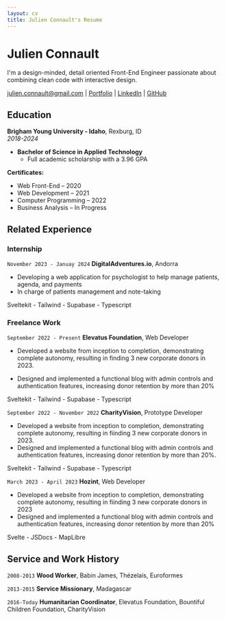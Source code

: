 ```yaml
---
layout: cv
title: Julien Connault's Resume
---
```


# Julien Connault

I'm a design-minded, detail oriented Front-End Engineer passionate about combining clean code with interactive design.

<div id="webaddress">
<a href="julien.connault@gmail.com">julien.connault@gmail.com</a>
| <a href="https://bekiboo-portfolio.vercel.app">Portfolio</a>
| <a href="https://www.linkedin.com/in/julien-connault/">LinkedIn</a>
| <a href="https://github.com/Bekiboo">GitHub</a>
</div>

<!-- https://www.monique.tech/the-art-of-markdown -->

## Education

**Brigham Young University - Idaho**, Rexburg, ID  
_2018-2024_

- **Bachelor of Science in Applied Technology**
  - Full academic scholarship with a 3.96 GPA

**Certificates:**

- Web Front-End – 2020
- Web Development – 2021
- Computer Programming – 2022
- Business Analysis – In Progress

## Related Experience

### Internship

`November 2023 - Januay 2024`
**DigitalAdventures.io**, Andorra

- Developing a web application for psychologist to help  manage patients, agenda, and payments
- In charge of patients management and note-taking

Sveltekit - Tailwind - Supabase - Typescript

### Freelance Work

`September 2022 - Present`
**Elevatus Foundation**, Web Developer

- Developed a website from inception to completion, demonstrating complete autonomy, resulting in finding 3 new corporate donors in 2023.
  
- Designed and implemented a functional blog with admin controls and authentication features, increasing donor retention by more than 20%

Sveltekit - Tailwind - Supabase - Typescript

`September 2022 - November 2022`
**CharityVision**, Prototype Developer

- Developed a website from inception to completion, demonstrating
complete autonomy, resulting in fiinding 3 new corporate donors in 2023.
- Designed and implemented a functional blog with admin controls and
authentication features, increasing donor retention by more than 20%.

Sveltekit - Tailwind - Supabase - Typescript

`March 2023 - April 2023`
**Hozint**, Web Developer

- Developed a website from inception to completion, demonstrating
complete autonomy, resulting in fiinding 3 new corporate donors in 2023
- Designed and implemented a functional blog with admin controls and
authentication features, increasing donor retention by more than 20%

Svelte - JSDocs - MapLibre

## Service and Work History

`2008-2013`
**Wood Worker**, Babin James, Thézelais, Euroformes

`2013-2015`
**Service Missionary**, Madagascar

`2016-Today`
**Humanitarian Coordinator**, Elevatus Foundation, Bountiful Children Foundation, CharityVision

<!-- ### Footer

Last updated: May 2013 -->
